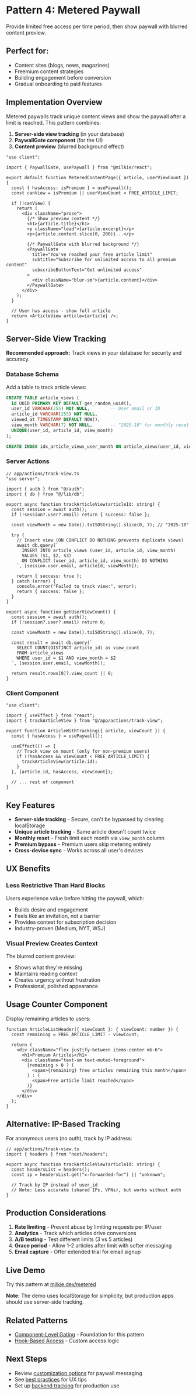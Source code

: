 # Pattern 4: Metered Paywall

Provide limited free access per time period, then show paywall with blurred content preview.

## Perfect for:

- Content sites (blogs, news, magazines)
- Freemium content strategies
- Building engagement before conversion
- Gradual onboarding to paid features

## Implementation Overview

Metered paywalls track unique content views and show the paywall after a limit is reached. This pattern combines:

1. **Server-side view tracking** (in your database)
2. **PaywallGate component** (for the UI)
3. **Content preview** (blurred background effect)

```tsx
"use client";

import { PaywallGate, usePaywall } from "@milkie/react";

export default function MeteredContentPage({ article, userViewCount }) {
  const { hasAccess: isPremium } = usePaywall();
  const canView = isPremium || userViewCount < FREE_ARTICLE_LIMIT;

  if (!canView) {
    return (
      <div className="prose">
        {/* Show preview content */}
        <h1>{article.title}</h1>
        <p className="lead">{article.excerpt}</p>
        <p>{article.content.slice(0, 200)}...</p>

        {/* PaywallGate with blurred background */}
        <PaywallGate
          title="You've reached your free article limit"
          subtitle="Subscribe for unlimited access to all premium content"
          subscribeButtonText="Get unlimited access"
        >
          <div className="blur-sm">{article.content}</div>
        </PaywallGate>
      </div>
    );
  }

  // User has access - show full article
  return <ArticleView article={article} />;
}
```

## Server-Side View Tracking

**Recommended approach:** Track views in your database for security and accuracy.

### Database Schema

Add a table to track article views:

```sql
CREATE TABLE article_views (
  id UUID PRIMARY KEY DEFAULT gen_random_uuid(),
  user_id VARCHAR(255) NOT NULL,        -- User email or ID
  article_id VARCHAR(255) NOT NULL,
  viewed_at TIMESTAMP DEFAULT NOW(),
  view_month VARCHAR(7) NOT NULL,       -- "2025-10" for monthly reset
  UNIQUE(user_id, article_id, view_month)
);

CREATE INDEX idx_article_views_user_month ON article_views(user_id, view_month);
```

### Server Actions

```tsx
// app/actions/track-view.ts
"use server";

import { auth } from "@/auth";
import { db } from "@/lib/db";

export async function trackArticleView(articleId: string) {
  const session = await auth();
  if (!session?.user?.email) return { success: false };

  const viewMonth = new Date().toISOString().slice(0, 7); // "2025-10"

  try {
    // Insert view (ON CONFLICT DO NOTHING prevents duplicate views)
    await db.query(`
      INSERT INTO article_views (user_id, article_id, view_month)
      VALUES ($1, $2, $3)
      ON CONFLICT (user_id, article_id, view_month) DO NOTHING
    `, [session.user.email, articleId, viewMonth]);

    return { success: true };
  } catch (error) {
    console.error("Failed to track view:", error);
    return { success: false };
  }
}

export async function getUserViewCount() {
  const session = await auth();
  if (!session?.user?.email) return 0;

  const viewMonth = new Date().toISOString().slice(0, 7);

  const result = await db.query(`
    SELECT COUNT(DISTINCT article_id) as view_count
    FROM article_views
    WHERE user_id = $1 AND view_month = $2
  `, [session.user.email, viewMonth]);

  return result.rows[0]?.view_count || 0;
}
```

### Client Component

```tsx
"use client";

import { useEffect } from "react";
import { trackArticleView } from "@/app/actions/track-view";

export function ArticleWithTracking({ article, viewCount }) {
  const { hasAccess } = usePaywall();

  useEffect(() => {
    // Track view on mount (only for non-premium users)
    if (!hasAccess && viewCount < FREE_ARTICLE_LIMIT) {
      trackArticleView(article.id);
    }
  }, [article.id, hasAccess, viewCount]);

  // ... rest of component
}
```

## Key Features

- **Server-side tracking** - Secure, can't be bypassed by clearing localStorage
- **Unique article tracking** - Same article doesn't count twice
- **Monthly reset** - Fresh limit each month via `view_month` column
- **Premium bypass** - Premium users skip metering entirely
- **Cross-device sync** - Works across all user's devices

## UX Benefits

### Less Restrictive Than Hard Blocks

Users experience value before hitting the paywall, which:
- Builds desire and engagement
- Feels like an invitation, not a barrier
- Provides context for subscription decision
- Industry-proven (Medium, NYT, WSJ)

### Visual Preview Creates Context

The blurred content preview:
- Shows what they're missing
- Maintains reading context
- Creates urgency without frustration
- Professional, polished appearance

## Usage Counter Component

Display remaining articles to users:

```tsx
function ArticleListHeader({ viewCount }: { viewCount: number }) {
  const remaining = FREE_ARTICLE_LIMIT - viewCount;

  return (
    <div className="flex justify-between items-center mb-6">
      <h1>Premium Articles</h1>
      <div className="text-sm text-muted-foreground">
        {remaining > 0 ? (
          <span>{remaining} free articles remaining this month</span>
        ) : (
          <span>Free article limit reached</span>
        )}
      </div>
    </div>
  );
}
```

## Alternative: IP-Based Tracking

For anonymous users (no auth), track by IP address:

```tsx
// app/actions/track-view.ts
import { headers } from "next/headers";

export async function trackArticleView(articleId: string) {
  const headersList = headers();
  const ip = headersList.get("x-forwarded-for") || "unknown";

  // Track by IP instead of user_id
  // Note: Less accurate (shared IPs, VPNs), but works without auth
}
```

## Production Considerations

1. **Rate limiting** - Prevent abuse by limiting requests per IP/user
2. **Analytics** - Track which articles drive conversions
3. **A/B testing** - Test different limits (3 vs 5 articles)
4. **Grace period** - Allow 1-2 articles after limit with softer messaging
5. **Email capture** - Offer extended trial for email signup

## Live Demo

Try this pattern at [milkie.dev/metered](https://milkie.dev/metered)

**Note:** The demo uses localStorage for simplicity, but production apps should use server-side tracking.

## Related Patterns

- [Component-Level Gating](component-gating.md) - Foundation for this pattern
- [Hook-Based Access](hook-based-access.md) - Custom access logic

## Next Steps

- Review [customization options](../reference/customization.md) for paywall messaging
- See [best practices](../reference/best-practices.md) for UX tips
- Set up [backend tracking](../BACKEND_SETUP.md) for production use

